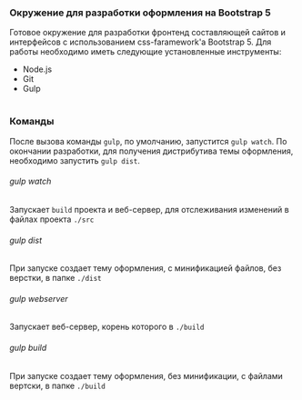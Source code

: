 ### Окружение для разработки оформления на Bootstrap 5
Готовое окружение для разработки фронтенд составляющей сайтов и интерфейсов с использованием css-faramework'а Bootstrap 5.
Для работы необходимо иметь следующие установленные инструменты:
-	Node.js
-	Git
-	Gulp
#

### Команды
После вызова команды `gulp`, по умолчанию, запустится `gulp watch`. 
По окончании разработки, для получения дистрибутива темы оформления, необходимо запустить `gulp dist`.

###### gulp watch
Запускает `build` проекта и веб-сервер, для отслеживания изменений в файлах проекта `./src` 

###### gulp dist
При запуске создает тему оформления, с минификацией файлов, без верстки, в папке `./dist`

###### gulp webserver
Запускает веб-сервер, корень которого в `./build` 

###### gulp build
При запуске создает тему оформления, без минификации, с файлами вертски, в папке `./build`


